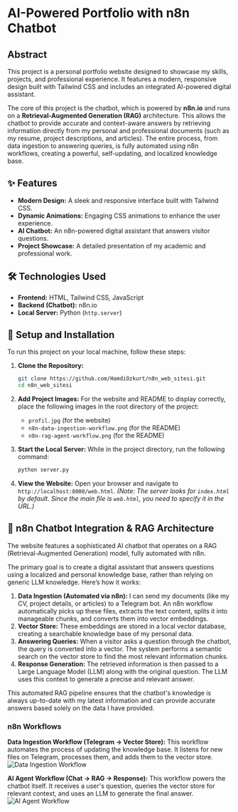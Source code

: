 # AI-Powered Portfolio with n8n Chatbot

## Abstract

This project is a personal portfolio website designed to showcase my skills, projects, and professional experience. It features a modern, responsive design built with Tailwind CSS and includes an integrated AI-powered digital assistant. 

The core of this project is the chatbot, which is powered by **n8n.io** and runs on a **Retrieval-Augmented Generation (RAG)** architecture. This allows the chatbot to provide accurate and context-aware answers by retrieving information directly from my personal and professional documents (such as my resume, project descriptions, and articles). The entire process, from data ingestion to answering queries, is fully automated using n8n workflows, creating a powerful, self-updating, and localized knowledge base.

## ✨ Features

-   **Modern Design:** A sleek and responsive interface built with Tailwind CSS.
-   **Dynamic Animations:** Engaging CSS animations to enhance the user experience.
-   **AI Chatbot:** An n8n-powered digital assistant that answers visitor questions.
-   **Project Showcase:** A detailed presentation of my academic and professional work.

## 🛠️ Technologies Used

-   **Frontend:** HTML, Tailwind CSS, JavaScript
-   **Backend (Chatbot):** n8n.io
-   **Local Server:** Python (`http.server`)

## 🚀 Setup and Installation

To run this project on your local machine, follow these steps:

1.  **Clone the Repository:**
    ```bash
    git clone https://github.com/HamdiOzkurt/n8n_web_sitesi.git
    cd n8n_web_sitesi
    ```

2.  **Add Project Images:**
    For the website and README to display correctly, place the following images in the root directory of the project:
    -   `profil.jpg` (for the website)
    -   `n8n-data-ingestion-workflow.png` (for the README)
    -   `n8n-rag-agent-workflow.png` (for the README)

3.  **Start the Local Server:**
    While in the project directory, run the following command:
    ```bash
    python server.py
    ```

4.  **View the Website:**
    Open your browser and navigate to `http://localhost:8000/web.html`.
    *(Note: The server looks for `index.html` by default. Since the main file is `web.html`, you need to specify it in the URL.)*

## 🤖 n8n Chatbot Integration & RAG Architecture

The website features a sophisticated AI chatbot that operates on a RAG (Retrieval-Augmented Generation) model, fully automated with n8n.

The primary goal is to create a digital assistant that answers questions using a localized and personal knowledge base, rather than relying on generic LLM knowledge. Here’s how it works:

1.  **Data Ingestion (Automated via n8n):** I can send my documents (like my CV, project details, or articles) to a Telegram bot. An n8n workflow automatically picks up these files, extracts the text content, splits it into manageable chunks, and converts them into vector embeddings.
2.  **Vector Store:** These embeddings are stored in a local vector database, creating a searchable knowledge base of my personal data.
3.  **Answering Queries:** When a visitor asks a question through the chatbot, the query is converted into a vector. The system performs a semantic search on the vector store to find the most relevant information chunks. 
4.  **Response Generation:** The retrieved information is then passed to a Large Language Model (LLM) along with the original question. The LLM uses this context to generate a precise and relevant answer.

This automated RAG pipeline ensures that the chatbot's knowledge is always up-to-date with my latest information and can provide accurate answers based solely on the data I have provided.

### n8n Workflows

**Data Ingestion Workflow (Telegram → Vector Store):** This workflow automates the process of updating the knowledge base. It listens for new files on Telegram, processes them, and adds them to the vector store.
![Data Ingestion Workflow](./n8n-data-ingestion-workflow.png)

**AI Agent Workflow (Chat → RAG → Response):** This workflow powers the chatbot itself. It receives a user's question, queries the vector store for relevant context, and uses an LLM to generate the final answer.
![AI Agent Workflow](./n8n-rag-agent-workflow.png)
